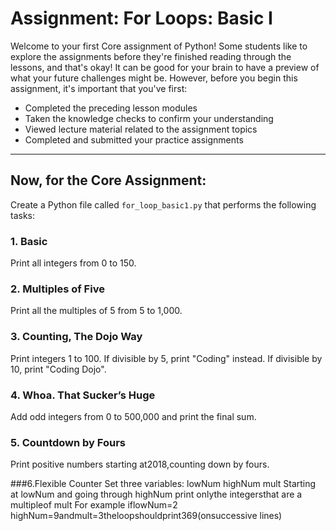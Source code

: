 # Assignment: For Loops: Basic I

Welcome to your first Core assignment of Python! Some students like to explore the assignments before they're finished reading through the lessons, and that's okay! It can be good for your brain to have a preview of what your future challenges might be. However, before you begin this assignment, it's important that you've first:

- Completed the preceding lesson modules
- Taken the knowledge checks to confirm your understanding
- Viewed lecture material related to the assignment topics
- Completed and submitted your practice assignments

---

## Now, for the Core Assignment:

Create a Python file called `for_loop_basic1.py` that performs the following tasks:

### 1. Basic 
Print all integers from 0 to 150.

### 2. Multiples of Five 
Print all the multiples of 5 from 5 to 1,000.

### 3. Counting, The Dojo Way 
Print integers 1 to 100. If divisible by 5, print "Coding" instead. If divisible by 10, print "Coding Dojo".

### 4. Whoa. That Sucker’s Huge 
Add odd integers from 0 to 500,000 and print the final sum.

### 5. Countdown by Fours 
Print positive numbers starting at2018,counting down by fours.

###6.Flexible Counter
Set three variables: lowNum highNum mult Starting at lowNum and going through highNum print onlythe integersthat are a multipleof mult For example iflowNum=2 highNum=9andmult=3theloopshouldprint369(onsuccessive lines)